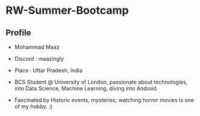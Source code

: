 # RW-Summer-Bootcamp
## Profile

  - Mohammad Maaz
  - Discord : maazingly
  - Place : Uttar Pradesh, India

- BCS Student @ University of London, passionate about technologies, into Data Science, Machine Learning, diving into Android.
- Fascinated by Historic events, mysteries; watching horror movies is one of my hobby. :) 
